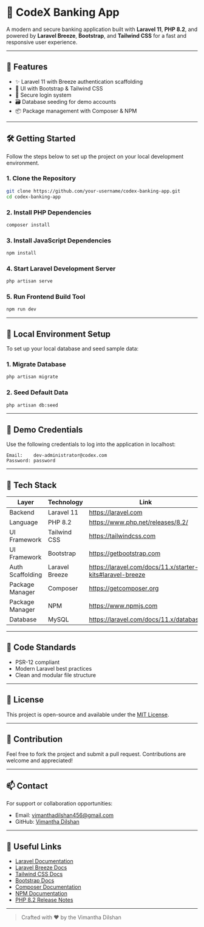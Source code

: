 # 💸 CodeX Banking App

A modern and secure banking application built with **Laravel 11**, **PHP 8.2**, and powered by **Laravel Breeze**, **Bootstrap**, and **Tailwind CSS** for a fast and responsive user experience.

---

## 🚀 Features

-   ✨ Laravel 11 with Breeze authentication scaffolding
-   🧱 UI with Bootstrap & Tailwind CSS
-   🔐 Secure login system
-   🗃️ Database seeding for demo accounts
-   📦 Package management with Composer & NPM

---

## 🛠️ Getting Started

Follow the steps below to set up the project on your local development environment.

### 1. Clone the Repository

```bash
git clone https://github.com/your-username/codex-banking-app.git
cd codex-banking-app
```

### 2. Install PHP Dependencies

```bash
composer install
```

### 3. Install JavaScript Dependencies

```bash
npm install
```

### 4. Start Laravel Development Server

```bash
php artisan serve
```

### 5. Run Frontend Build Tool

```bash
npm run dev
```

---

## 🧪 Local Environment Setup

To set up your local database and seed sample data:

### 1. Migrate Database

```bash
php artisan migrate
```

### 2. Seed Default Data

```bash
php artisan db:seed
```

---

## 🔐 Demo Credentials

Use the following credentials to log into the application in localhost:

```
Email:    dev-administrator@codex.com
Password: password
```

---

## 🧰 Tech Stack

| Layer            | Technology     | Link                                                      |
| ---------------- | -------------- | --------------------------------------------------------- |
| Backend          | Laravel 11     | https://laravel.com                                       |
| Language         | PHP 8.2        | https://www.php.net/releases/8.2/                         |
| UI Framework     | Tailwind CSS   | https://tailwindcss.com                                   |
| UI Framework     | Bootstrap      | https://getbootstrap.com                                  |
| Auth Scaffolding | Laravel Breeze | https://laravel.com/docs/11.x/starter-kits#laravel-breeze |
| Package Manager  | Composer       | https://getcomposer.org                                   |
| Package Manager  | NPM            | https://www.npmjs.com                                     |
| Database         | MySQL          | https://laravel.com/docs/11.x/database                    |

---

## 🧼 Code Standards

-   PSR-12 compliant
-   Modern Laravel best practices
-   Clean and modular file structure

---

## 📝 License

This project is open-source and available under the [MIT License](LICENSE).

---

## 🙌 Contribution

Feel free to fork the project and submit a pull request. Contributions are welcome and appreciated!

---

## 📫 Contact

For support or collaboration opportunities:

-   Email: [vimanthadilshan456@gmail.com](mailto:vimanthadilshan456@gmail.com)
-   GitHub: [Vimantha Dilshan](https://github.com/Vimantha-Dilshan)

---

## 🔗 Useful Links

-   [Laravel Documentation](https://laravel.com/docs)
-   [Laravel Breeze Docs](https://laravel.com/docs/11.x/starter-kits#laravel-breeze)
-   [Tailwind CSS Docs](https://tailwindcss.com/docs)
-   [Bootstrap Docs](https://getbootstrap.com/docs/)
-   [Composer Documentation](https://getcomposer.org/doc/)
-   [NPM Documentation](https://docs.npmjs.com/)
-   [PHP 8.2 Release Notes](https://www.php.net/releases/8.2/)

---

> Crafted with ❤️ by the Vimantha Dilshan
